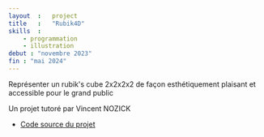```yaml
---
layout  :   project
title   :   "Rubik4D"
skills  :
    - programmation
    - illustration
debut : "novembre 2023"
fin : "mai 2024"
---
```

Représenter un rubik's cube 2x2x2x2 de façon esthétiquement plaisant et accessible pour le grand public

Un projet tutoré par Vincent NOZICK  

<!-- TODO à mettre à jour - [Présentation](https://docs.google.com/presentation/d/1nP3Qweg6X0pvGYHloJAECo8k-rPb099s8XzZt5BnPjA/edit?usp=sharing) -->
- [Code source du projet](https://github.com/Melokye/IMAC2_Rubik4D)

